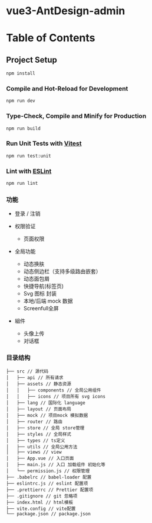 # vue3-AntDesign-admin

# Table of Contents

<!-- - [Introduction](#introduction)
- [Project Setup](#project-setup) -->
  <!-- - [Setup Commands](#setup-commands)
  - [Development](#development)
  - [Production](#production)
  - [Unit Tests](#unit-tests)
  - [Linting](#linting) -->

## Project Setup

```sh
npm install
```

### Compile and Hot-Reload for Development

```sh
npm run dev
```

### Type-Check, Compile and Minify for Production

```sh
npm run build
```

### Run Unit Tests with [Vitest](https://vitest.dev/)

```sh
npm run test:unit
```

### Lint with [ESLint](https://eslint.org/)

```sh
npm run lint
```

### 功能

- 登录 / 注销

- 权限验证

  - 页面权限

- 全局功能

  - 动态换肤
  - 动态侧边栏（支持多级路由嵌套）
  - 动态面包屑
  - 快捷导航(标签页)
  - Svg 图标 封装
  - 本地/后端 mock 数据
  - Screenfull全屏

- 組件
  - 头像上传
  - 对话框

### 目录结构

```
├── src // 源代码
│   ├── api // 所有请求
│   ├── assets // 静态资源
│   │   ├── components // 全局公用组件
│   │   ├── icons // 项目所有 svg icons
│   ├── lang // 国际化 language
│   ├── layout // 页面布局
│   ├── mock // 项目mock 模拟数据
│   ├── router // 路由
│   ├── store // 全局 store管理
│   ├── styles // 全局样式
│   ├── types // ts定义
│   ├── utils // 全局公用方法
│   ├── views // view
│   ├── App.vue // 入口页面
│   ├── main.js // 入口 加载组件 初始化等
│   └── permission.js // 权限管理
├── .babelrc // babel-loader 配置
├── eslintrc.js // eslint 配置项
├── .prettierrc // Prettier 配置项
├── .gitignore // git 忽略项
├── index.html // html模板
├── vite.config // vite配置
└── package.json // package.json
```
